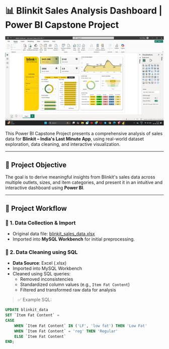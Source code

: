 # 📊 Blinkit Sales Analysis Dashboard | Power BI Capstone Project

![Dashboard Preview](images/Screenshot%20(59).png)

This Power BI Capstone Project presents a comprehensive analysis of sales data for **Blinkit – India's Last Minute App**, using real-world dataset exploration, data cleaning, and interactive visualization.

---

## 📌 Project Objective

The goal is to derive meaningful insights from Blinkit's sales data across multiple outlets, sizes, and item categories, and present it in an intuitive and interactive dashboard using **Power BI**.

---

## 🧱 Project Workflow

### 🔹 1. Data Collection & Import
- Original data file: [blinkit_sales_data.xlsx](./blinkit_sales_data.xlsx)
- Imported into **MySQL Workbench** for initial preprocessing.

### 🔹 2. Data Cleaning using SQL
- **Data Source**: Excel (.xlsx)
- Imported into MySQL Workbench
- Cleaned using SQL queries:
  - Removed inconsistencies
  - Standardized column values (e.g., `Item Fat Content`)
  - Filtered and transformed raw data for analysis

> ✅ Example SQL:
```sql
UPDATE blinkit_data
SET `Item Fat Content` = 
CASE 
    WHEN `Item Fat Content` IN ('LF', 'low fat') THEN 'Low Fat'
    WHEN `Item Fat Content` = 'reg' THEN 'Regular'
    ELSE `Item Fat Content`
END;
